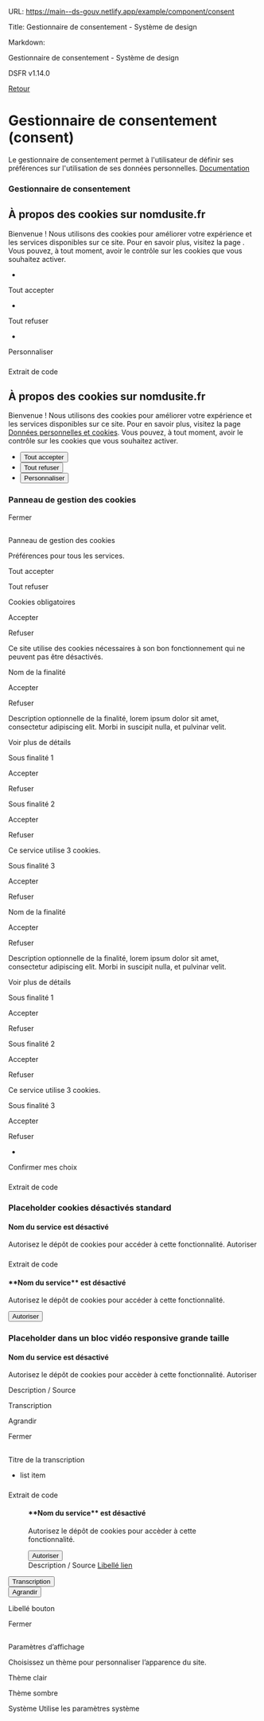 URL:
https://main--ds-gouv.netlify.app/example/component/consent

Title:
Gestionnaire de consentement - Système de design

Markdown:


Gestionnaire de consentement - Système de design


DSFR v1.14.0


[Retour](../)


# Gestionnaire de consentement (consent)


Le gestionnaire de consentement permet à l'utilisateur de définir ses préférences sur l'utilisation de ses données personnelles.
[Documentation](https://www.systeme-de-design.gouv.fr/elements-d-interface/composants/gestionnaire-de-consentement)


### Gestionnaire de consentement


## À propos des cookies sur nomdusite.fr


Bienvenue ! Nous utilisons des cookies pour améliorer votre expérience et les services disponibles sur ce site. Pour en savoir plus, visitez la page . Vous pouvez, à tout moment, avoir le contrôle sur les cookies que vous souhaitez activer.


-
Tout accepter


-
Tout refuser


-
Personnaliser


###
Extrait de code


<div class="fr-consent-banner">
<h2 class="fr-h6">À propos des cookies sur nomdusite.fr</h2>
<div class="fr-consent-banner__content">
<p class="fr-text--sm">Bienvenue ! Nous utilisons des cookies pour améliorer votre expérience et les services disponibles sur ce site. Pour en savoir plus, visitez la page <a href="">Données personnelles et cookies</a>. Vous pouvez, à tout moment, avoir le contrôle sur les cookies que vous souhaitez activer.</p>
</div>
<ul class="fr-consent-banner__buttons fr-btns-group fr-btns-group--right fr-btns-group--inline-reverse fr-btns-group--inline-sm">
<li>
<button title="Autoriser tous les cookies" type="button" class="fr-btn">Tout accepter</button>
</li>
<li>
<button title="Refuser tous les cookies" type="button" class="fr-btn">Tout refuser</button>
</li>
<li>
<button data-fr-opened="false" aria-controls="fr-consent-modal" title="Personnaliser les cookies" type="button" class="fr-btn fr-btn--secondary">Personnaliser</button>
</li>
</ul>
</div>


### Panneau de gestion des cookies


Fermer


##
Panneau de gestion des cookies


Préférences pour tous les services.


Tout accepter


Tout refuser


Cookies obligatoires


Accepter


Refuser


Ce site utilise des cookies nécessaires à son bon fonctionnement qui ne peuvent pas être désactivés.


Nom de la finalité


Accepter


Refuser


Description optionnelle de la finalité, lorem ipsum dolor sit amet, consectetur adipiscing elit. Morbi in suscipit nulla, et pulvinar velit.


Voir plus de détails


Sous finalité 1


Accepter


Refuser


Sous finalité 2


Accepter


Refuser


Ce service utilise 3 cookies.


Sous finalité 3


Accepter


Refuser


Nom de la finalité


Accepter


Refuser


Description optionnelle de la finalité, lorem ipsum dolor sit amet, consectetur adipiscing elit. Morbi in suscipit nulla, et pulvinar velit.


Voir plus de détails


Sous finalité 1


Accepter


Refuser


Sous finalité 2


Accepter


Refuser


Ce service utilise 3 cookies.


Sous finalité 3


Accepter


Refuser


-
Confirmer mes choix


###
Extrait de code


<dialog id="fr-consent-modal" class="fr-modal" aria-labelledby="fr-consent-modal-title">
<div class="fr-container fr-container--fluid fr-container-md">
<div class="fr-grid-row fr-grid-row--center">
<div class="fr-col-12 fr-col-md-10 fr-col-lg-8">
<div class="fr-modal__body">
<div class="fr-modal__header">
<button aria-controls="fr-consent-modal" title="Fermer" type="button" id="button-3783" class="fr-btn--close fr-btn">Fermer</button>
</div>
<div class="fr-modal__content">
<h2 id="fr-consent-modal-title" class="fr-modal__title">
Panneau de gestion des cookies
</h2>
<div class="fr-consent-manager">
<!-- Finalités -->
<div class="fr-consent-service fr-consent-manager__header">
<fieldset class="fr-fieldset">
<legend id="finality-legend" class="fr-consent-service__title">Préférences pour tous les services. <a href="">Données personnelles et cookies</a>
</legend>
<div class="fr-consent-service__radios">
<div class="fr-radio-group">
<input type="radio" id="consent-all-accept" name="consent-all">
<label class="fr-label" for="consent-all-accept">
Tout accepter
</label>
</div>
<div class="fr-radio-group">
<input type="radio" id="consent-all-refuse" name="consent-all">
<label class="fr-label" for="consent-all-refuse">
Tout refuser
</label>
</div>
</div>
</fieldset>
</div>
<div class="fr-consent-service">
<fieldset aria-labelledby="finality-0-legend finality-0-desc" role="group" class="fr-fieldset">
<legend id="finality-0-legend" class="fr-consent-service__title">Cookies obligatoires</legend>
<div class="fr-consent-service__radios">
<div class="fr-radio-group">
<input checked type="radio" id="consent-finality-0-accept" name="consent-finality-0">
<label class="fr-label" for="consent-finality-0-accept">
Accepter
</label>
</div>
<div class="fr-radio-group">
<input disabled type="radio" id="consent-finality-0-refuse" name="consent-finality-0">
<label class="fr-label" for="consent-finality-0-refuse">
Refuser
</label>
</div>
</div>
<p id="finality-0-desc" class="fr-consent-service__desc">Ce site utilise des cookies nécessaires à son bon fonctionnement qui ne peuvent pas être désactivés.</p>
</fieldset>
</div>
<div class="fr-consent-service">
<fieldset aria-labelledby="finality-1-legend finality-1-desc" role="group" class="fr-fieldset">
<legend id="finality-1-legend" class="fr-consent-service__title">Nom de la finalité</legend>
<div class="fr-consent-service__radios">
<div class="fr-radio-group">
<input type="radio" id="consent-finality-1-accept" name="consent-finality-1">
<label class="fr-label" for="consent-finality-1-accept">
Accepter
</label>
</div>
<div class="fr-radio-group">
<input type="radio" id="consent-finality-1-refuse" name="consent-finality-1">
<label class="fr-label" for="consent-finality-1-refuse">
Refuser
</label>
</div>
</div>
<p id="finality-1-desc" class="fr-consent-service__desc">Description optionnelle de la finalité, lorem ipsum dolor sit amet, consectetur adipiscing elit. Morbi in suscipit nulla, et pulvinar velit.</p>
<div class="fr-consent-service__collapse">
<button type="button" class="fr-consent-service__collapse-btn" aria-expanded="false" aria-describedby="finality-1-legend" aria-controls="finality-1-collapse"> Voir plus de détails</button>
</div>
<div class="fr-consent-services fr-collapse" id="finality-1-collapse">
<!-- Sous finalités -->
<div class="fr-consent-service">
<fieldset class="fr-fieldset fr-fieldset--inline">
<legend id="finality-1-service-1-legend" class="fr-consent-service__title">Sous finalité 1</legend>
<div class="fr-consent-service__radios fr-fieldset--inline">
<div class="fr-radio-group">
<input type="radio" id="consent-finality-1-service-1-accept" name="consent-finality-1-service-1">
<label class="fr-label" for="consent-finality-1-service-1-accept">
Accepter
</label>
</div>
<div class="fr-radio-group">
<input type="radio" id="consent-finality-1-service-1-refuse" name="consent-finality-1-service-1">
<label class="fr-label" for="consent-finality-1-service-1-refuse">
Refuser
</label>
</div>
</div>
</fieldset>
</div>
<div class="fr-consent-service">
<fieldset aria-labelledby="finality-1-service-2-legend finality-1-service-2-desc" role="group" class="fr-fieldset fr-fieldset--inline">
<legend id="finality-1-service-2-legend" class="fr-consent-service__title" aria-describedby="finality-1-service-2-desc">Sous finalité 2</legend>
<div class="fr-consent-service__radios fr-fieldset--inline">
<div class="fr-radio-group">
<input type="radio" id="consent-finality-1-service-2-accept" name="consent-finality-1-service-2">
<label class="fr-label" for="consent-finality-1-service-2-accept">
Accepter
</label>
</div>
<div class="fr-radio-group">
<input type="radio" id="consent-finality-1-service-2-refuse" name="consent-finality-1-service-2">
<label class="fr-label" for="consent-finality-1-service-2-refuse">
Refuser
</label>
</div>
</div>
<p id="finality-1-service-2-desc" class="fr-consent-service__desc">Ce service utilise 3 cookies.</p>
</fieldset>
</div>
<div class="fr-consent-service">
<fieldset class="fr-fieldset fr-fieldset--inline">
<legend id="finality-1-service-3-legend" class="fr-consent-service__title">Sous finalité 3</legend>
<div class="fr-consent-service__radios fr-fieldset--inline">
<div class="fr-radio-group">
<input type="radio" id="consent-finality-1-service-3-accept" name="consent-finality-1-service-3">
<label class="fr-label" for="consent-finality-1-service-3-accept">
Accepter
</label>
</div>
<div class="fr-radio-group">
<input type="radio" id="consent-finality-1-service-3-refuse" name="consent-finality-1-service-3">
<label class="fr-label" for="consent-finality-1-service-3-refuse">
Refuser
</label>
</div>
</div>
</fieldset>
</div>
</div>
</fieldset>
</div>
<div class="fr-consent-service">
<fieldset aria-labelledby="finality-2-legend finality-2-desc" role="group" class="fr-fieldset">
<legend id="finality-2-legend" class="fr-consent-service__title">Nom de la finalité</legend>
<div class="fr-consent-service__radios">
<div class="fr-radio-group">
<input type="radio" id="consent-finality-2-accept" name="consent-finality-2">
<label class="fr-label" for="consent-finality-2-accept">
Accepter
</label>
</div>
<div class="fr-radio-group">
<input type="radio" id="consent-finality-2-refuse" name="consent-finality-2">
<label class="fr-label" for="consent-finality-2-refuse">
Refuser
</label>
</div>
</div>
<p id="finality-2-desc" class="fr-consent-service__desc">Description optionnelle de la finalité, lorem ipsum dolor sit amet, consectetur adipiscing elit. Morbi in suscipit nulla, et pulvinar velit.</p>
<div class="fr-consent-service__collapse">
<button type="button" class="fr-consent-service__collapse-btn" aria-expanded="false" aria-describedby="finality-2-legend" aria-controls="finality-2-collapse"> Voir plus de détails</button>
</div>
<div class="fr-consent-services fr-collapse" id="finality-2-collapse">
<!-- Sous finalités -->
<div class="fr-consent-service">
<fieldset class="fr-fieldset fr-fieldset--inline">
<legend id="finality-2-service-1-legend" class="fr-consent-service__title">Sous finalité 1</legend>
<div class="fr-consent-service__radios fr-fieldset--inline">
<div class="fr-radio-group">
<input type="radio" id="consent-finality-2-service-1-accept" name="consent-finality-2-service-1">
<label class="fr-label" for="consent-finality-2-service-1-accept">
Accepter
</label>
</div>
<div class="fr-radio-group">
<input type="radio" id="consent-finality-2-service-1-refuse" name="consent-finality-2-service-1">
<label class="fr-label" for="consent-finality-2-service-1-refuse">
Refuser
</label>
</div>
</div>
</fieldset>
</div>
<div class="fr-consent-service">
<fieldset aria-labelledby="finality-2-service-2-legend finality-2-service-2-desc" role="group" class="fr-fieldset fr-fieldset--inline">
<legend id="finality-2-service-2-legend" class="fr-consent-service__title" aria-describedby="finality-2-service-2-desc">Sous finalité 2</legend>
<div class="fr-consent-service__radios fr-fieldset--inline">
<div class="fr-radio-group">
<input type="radio" id="consent-finality-2-service-2-accept" name="consent-finality-2-service-2">
<label class="fr-label" for="consent-finality-2-service-2-accept">
Accepter
</label>
</div>
<div class="fr-radio-group">
<input type="radio" id="consent-finality-2-service-2-refuse" name="consent-finality-2-service-2">
<label class="fr-label" for="consent-finality-2-service-2-refuse">
Refuser
</label>
</div>
</div>
<p id="finality-2-service-2-desc" class="fr-consent-service__desc">Ce service utilise 3 cookies.</p>
</fieldset>
</div>
<div class="fr-consent-service">
<fieldset class="fr-fieldset fr-fieldset--inline">
<legend id="finality-2-service-3-legend" class="fr-consent-service__title">Sous finalité 3</legend>
<div class="fr-consent-service__radios fr-fieldset--inline">
<div class="fr-radio-group">
<input type="radio" id="consent-finality-2-service-3-accept" name="consent-finality-2-service-3">
<label class="fr-label" for="consent-finality-2-service-3-accept">
Accepter
</label>
</div>
<div class="fr-radio-group">
<input type="radio" id="consent-finality-2-service-3-refuse" name="consent-finality-2-service-3">
<label class="fr-label" for="consent-finality-2-service-3-refuse">
Refuser
</label>
</div>
</div>
</fieldset>
</div>
</div>
</fieldset>
</div>
<!-- Bouton de confirmation/fermeture -->
<ul class="fr-consent-manager__buttons fr-btns-group fr-btns-group--right fr-btns-group--inline-sm">
<li>
<button type="button" class="fr-btn">Confirmer mes choix</button>
</li>
</ul>
</div>
</div>
</div>
</div>
</div>
</div>
</dialog>


### Placeholder cookies désactivés standard


#### **Nom du service** est désactivé


Autorisez le dépôt de cookies pour accéder à cette fonctionnalité.
Autoriser


###
Extrait de code


<div class="fr-consent-placeholder">
<h4 class="fr-h6">**Nom du service** est désactivé</h4>
<p>Autorisez le dépôt de cookies pour accéder à cette fonctionnalité.</p>
<button title="Autorisez le dépôt de cookies pour accéder au service **Nom du service**" type="button" class="fr-btn">Autoriser</button>
</div>


### Placeholder dans un bloc vidéo responsive grande taille


#### **Nom du service** est désactivé


Autorisez le dépôt de cookies pour accèder à cette fonctionnalité.
Autoriser


Description / Source


Transcription


Agrandir


Fermer


##
Titre de la transcription


- list item


###
Extrait de code


<figure role="group" class="fr-content-media fr-content-media--lg" id="media-3792">
<div class="fr-responsive-vid">
<div class="fr-consent-placeholder">
<h4 class="fr-h6">**Nom du service** est désactivé</h4>
<p>Autorisez le dépôt de cookies pour accèder à cette fonctionnalité.</p>
<button type="button" class="fr-btn">Autoriser</button>
</div>
</div>
<figcaption class="fr-content-media__caption">
Description / Source
<a id="link-3794" href="#" class="fr-link">Libellé lien</a>
</figcaption>
</figure>
<div class="fr-transcription" id="transcription-3793">
<button type="button" class="fr-transcription__btn" aria-expanded="false" aria-controls="fr-transcription-collapse-transcription-3793">Transcription</button>
<div class="fr-collapse" id="fr-transcription-collapse-transcription-3793">
<div class="fr-transcription__footer">
<div class="fr-transcription__actions-group">
<button aria-controls="fr-transcription-modal-transcription-3793" aria-label="Agrandir la transcription" data-fr-opened="false" type="button" class="fr-btn--fullscreen fr-btn">Agrandir</button>
</div>
</div>
<dialog id="fr-transcription-modal-transcription-3793" class="fr-modal" aria-labelledby="fr-transcription-modal-transcription-3793-title">
<div class="fr-container fr-container--fluid fr-container-md">
<div class="fr-grid-row fr-grid-row--center">
<div class="fr-col-12 fr-col-md-10 fr-col-lg-8">
<div class="fr-modal__body">
<div class="fr-modal__header">
<button aria-controls="fr-transcription-modal-transcription-3793" title="Fermer" type="button" id="button-3796" class="fr-btn--close fr-btn">Fermer</button>
</div>
<div class="fr-modal__content">
<h2 id="fr-transcription-modal-transcription-3793-title" class="fr-modal__title">
Titre de la transcription
</h2>
<!-- données de test -->
<div>
<ul>
<li>list item</li>
</ul>
</div>
</div>
</div>
</div>
</div>
</div>
</dialog>
</div>
</div>


Libellé bouton


Fermer


##
Paramètres d’affichage


Choisissez un thème pour personnaliser l’apparence du site.


Thème clair


Thème sombre


Système
Utilise les paramètres système